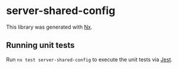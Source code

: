 # server-shared-config

This library was generated with [Nx](https://nx.dev).

## Running unit tests

Run `nx test server-shared-config` to execute the unit tests via [Jest](https://jestjs.io).

